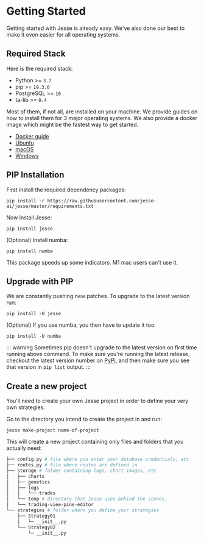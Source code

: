 # Getting Started

Getting started with Jesse is already easy. We've also done our best to make it even easier for all operating systems.

<!-- In case you already have the required stack installed on your environment, you can move on to the [package installation](./package-installation) page.   -->

## Required Stack

Here is the required stack:

-   Python >= `3.7`
-   pip >= `19.3.0`
-   PostgreSQL >= `10`
-   ta-lib >= `0.4`

Most of them, if not all, are installed on your machine. We provide guides on how to install them for 3 major operating systems. We also provide a docker image which might be the fastest way to get started.

- [Docker guide](/docs/getting-started/docker.md)
- [Ubuntu](/docs/getting-started/environment-setup.html#ubuntu)
- [macOS](/docs/getting-started/environment-setup.html#macos)
- [Windows](/docs/getting-started/environment-setup.html#windows)

## PIP Installation

First install the required dependency packages:
```
pip install -r https://raw.githubusercontent.com/jesse-ai/jesse/master/requirements.txt
```

Now install Jesse:
```
pip install jesse
```

(Optional) Install numba:
```
pip install numba
```
This package speeds up some indicators. M1 mac users can't use it.

## Upgrade with PIP

We are constantly pushing new patches. To upgrade to the latest version run:
```
pip install -U jesse
```
(Optional) If you use numba, you then have to update it too. 

```
pip install -U numba
```

::: warning
Sometimes pip doesn't upgrade to the latest version on first time running above command. To make sure you're running the latest release, checkout the latest version number on [PyPi](https://pypi.org/project/jesse/), and then make sure you see that version in `pip list` output.
:::

## Create a new project

You'll need to create your own Jesse project in order to define your very own strategies.

Go to the directory you intend to create the project in and run:

```
jesse make-project name-of-project
```

This will create a new project containing only files and folders that you actually need:

```sh
├── config.py # file where you enter your database credentials, etc
├── routes.py # file where routes are defined in
├── storage # folder containing logs, chart images, etc
│   ├── charts
│   ├── genetics
│   ├── logs
│   │   └── trades
│   └── temp # directory that Jesse uses behind the scenes.
│   └── trading-view-pine-editor
└── strategies # folder where you define your strategies
    ├── Strategy01
    │   └─ __init__.py
    └── Strategy02
        └─ __init__.py
```
